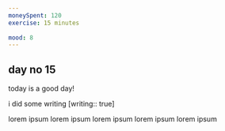 ```yaml
---
moneySpent: 120
exercise: 15 minutes
 
mood: 8
---
```

## day no 15
today is a good day!
 

i did some writing [writing:: true]

lorem ipsum lorem ipsum lorem ipsum lorem ipsum lorem ipsum
